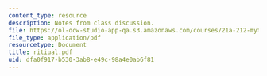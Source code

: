 ```yaml
---
content_type: resource
description: Notes from class discussion.
file: https://ol-ocw-studio-app-qa.s3.amazonaws.com/courses/21a-212-myth-ritual-and-symbolism-spring-2004/dfa0f917b5303ab8e49c98a4e0ab6f81_ritiual.pdf
file_type: application/pdf
resourcetype: Document
title: ritiual.pdf
uid: dfa0f917-b530-3ab8-e49c-98a4e0ab6f81
---
```

